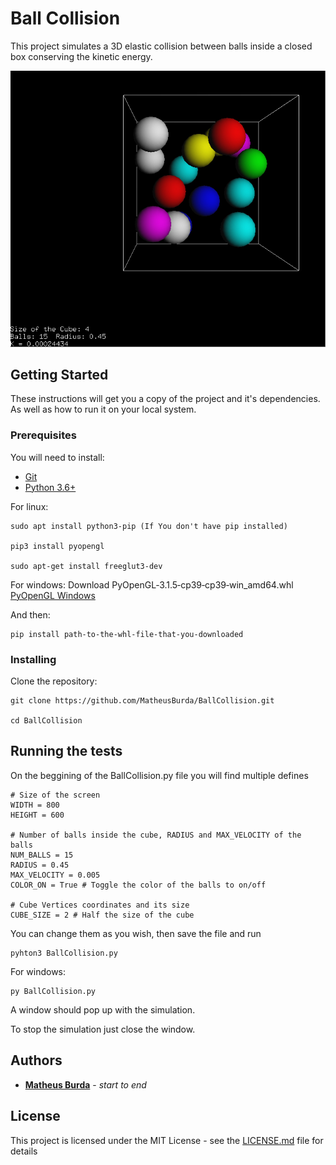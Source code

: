 # Ball Collision

This project simulates a 3D elastic collision between balls inside a closed box conserving the kinetic energy.

![BallCollision](/Extras/BallCollisionSample.png)

## Getting Started

These instructions will get you a copy of the project and it's dependencies. As well as how to run it on your local system.

### Prerequisites

You will need to install:

* [Git](https://git-scm.com/downloads)
* [Python 3.6+](https://www.python.org/downloads/)

For linux:
```
sudo apt install python3-pip (If You don't have pip installed)

pip3 install pyopengl

sudo apt-get install freeglut3-dev
```

For windows:
Download PyOpenGL‑3.1.5‑cp39‑cp39‑win_amd64.whl [PyOpenGL Windows](https://www.lfd.uci.edu/~gohlke/pythonlibs/#pyopengl)

And then:
```
pip install path-to-the-whl-file-that-you-downloaded
```

### Installing

Clone the repository:

```
git clone https://github.com/MatheusBurda/BallCollision.git

cd BallCollision
```

## Running the tests

On the beggining of the BallCollision.py file you will find multiple defines
```
# Size of the screen 
WIDTH = 800
HEIGHT = 600

# Number of balls inside the cube, RADIUS and MAX_VELOCITY of the balls
NUM_BALLS = 15
RADIUS = 0.45
MAX_VELOCITY = 0.005
COLOR_ON = True # Toggle the color of the balls to on/off

# Cube Vertices coordinates and its size
CUBE_SIZE = 2 # Half the size of the cube
```
You can change them as you wish, then save the file and run
```
pyhton3 BallCollision.py
```
For windows:
```
py BallCollision.py
```

A window should pop up with the simulation.

To stop the simulation just close the window.

## Authors

* **[Matheus Burda](https://github.com/MatheusBurda)** - *start to end* 

## License

This project is licensed under the MIT License - see the [LICENSE.md](LICENSE.md) file for details